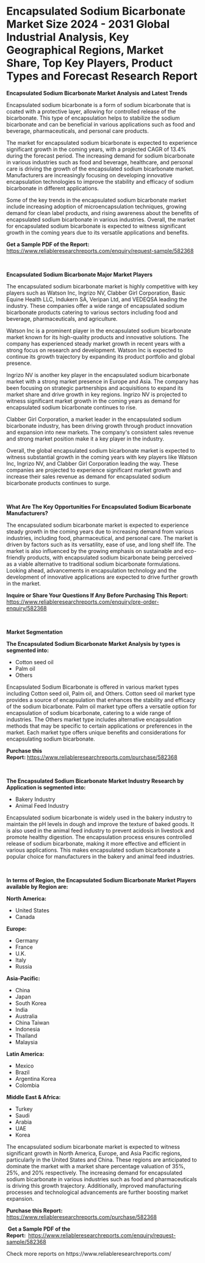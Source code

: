 <p><h1>Encapsulated Sodium Bicarbonate Market Size 2024 - 2031 Global Industrial Analysis, Key Geographical Regions, Market Share, Top Key Players, Product Types and Forecast Research Report</h1></p><p><strong>Encapsulated Sodium Bicarbonate Market Analysis and Latest Trends</strong></p>
<p><p>Encapsulated sodium bicarbonate is a form of sodium bicarbonate that is coated with a protective layer, allowing for controlled release of the bicarbonate. This type of encapsulation helps to stabilize the sodium bicarbonate and can be beneficial in various applications such as food and beverage, pharmaceuticals, and personal care products.</p><p>The market for encapsulated sodium bicarbonate is expected to experience significant growth in the coming years, with a projected CAGR of 13.4% during the forecast period. The increasing demand for sodium bicarbonate in various industries such as food and beverage, healthcare, and personal care is driving the growth of the encapsulated sodium bicarbonate market. Manufacturers are increasingly focusing on developing innovative encapsulation technologies to improve the stability and efficacy of sodium bicarbonate in different applications.</p><p>Some of the key trends in the encapsulated sodium bicarbonate market include increasing adoption of microencapsulation techniques, growing demand for clean label products, and rising awareness about the benefits of encapsulated sodium bicarbonate in various industries. Overall, the market for encapsulated sodium bicarbonate is expected to witness significant growth in the coming years due to its versatile applications and benefits.</p></p>
<p><strong>Get a Sample PDF of the Report:&nbsp;</strong> <a href="https://www.reliableresearchreports.com/enquiry/request-sample/582368">https://www.reliableresearchreports.com/enquiry/request-sample/582368</a></p>
<p>&nbsp;</p>
<p><strong>Encapsulated Sodium Bicarbonate Major Market Players</strong></p>
<p><p>The encapsulated sodium bicarbonate market is highly competitive with key players such as Watson Inc, Ingrizo NV, Clabber Girl Corporation, Basic Equine Health LLC, Indukern SA, Veripan Ltd, and VEDEQSA leading the industry. These companies offer a wide range of encapsulated sodium bicarbonate products catering to various sectors including food and beverage, pharmaceuticals, and agriculture.</p><p>Watson Inc is a prominent player in the encapsulated sodium bicarbonate market known for its high-quality products and innovative solutions. The company has experienced steady market growth in recent years with a strong focus on research and development. Watson Inc is expected to continue its growth trajectory by expanding its product portfolio and global presence.</p><p>Ingrizo NV is another key player in the encapsulated sodium bicarbonate market with a strong market presence in Europe and Asia. The company has been focusing on strategic partnerships and acquisitions to expand its market share and drive growth in key regions. Ingrizo NV is projected to witness significant market growth in the coming years as demand for encapsulated sodium bicarbonate continues to rise.</p><p>Clabber Girl Corporation, a market leader in the encapsulated sodium bicarbonate industry, has been driving growth through product innovation and expansion into new markets. The company's consistent sales revenue and strong market position make it a key player in the industry.</p><p>Overall, the global encapsulated sodium bicarbonate market is expected to witness substantial growth in the coming years with key players like Watson Inc, Ingrizo NV, and Clabber Girl Corporation leading the way. These companies are projected to experience significant market growth and increase their sales revenue as demand for encapsulated sodium bicarbonate products continues to surge.</p></p>
<p>&nbsp;</p>
<p><strong>What Are The Key Opportunities For Encapsulated Sodium Bicarbonate Manufacturers?</strong></p>
<p><p>The encapsulated sodium bicarbonate market is expected to experience steady growth in the coming years due to increasing demand from various industries, including food, pharmaceutical, and personal care. The market is driven by factors such as its versatility, ease of use, and long shelf life. The market is also influenced by the growing emphasis on sustainable and eco-friendly products, with encapsulated sodium bicarbonate being perceived as a viable alternative to traditional sodium bicarbonate formulations. Looking ahead, advancements in encapsulation technology and the development of innovative applications are expected to drive further growth in the market.</p></p>
<p><strong>Inquire or Share Your Questions If Any Before Purchasing This Report:</strong> <a href="https://www.reliableresearchreports.com/enquiry/pre-order-enquiry/582368">https://www.reliableresearchreports.com/enquiry/pre-order-enquiry/582368</a></p>
<p>&nbsp;</p>
<p><strong>Market Segmentation</strong></p>
<p><strong>The Encapsulated Sodium Bicarbonate Market Analysis by types is segmented into:</strong></p>
<p><ul><li>Cotton seed oil</li><li>Palm oil</li><li>Others</li></ul></p>
<p><p>Encapsulated Sodium Bicarbonate is offered in various market types including Cotton seed oil, Palm oil, and Others. Cotton seed oil market type provides a source of encapsulation that enhances the stability and efficacy of the sodium bicarbonate. Palm oil market type offers a versatile option for encapsulation of sodium bicarbonate, catering to a wide range of industries. The Others market type includes alternative encapsulation methods that may be specific to certain applications or preferences in the market. Each market type offers unique benefits and considerations for encapsulating sodium bicarbonate.</p></p>
<p><strong>Purchase this Report:&nbsp;</strong><a href="https://www.reliableresearchreports.com/purchase/582368">https://www.reliableresearchreports.com/purchase/582368</a></p>
<p>&nbsp;</p>
<p><strong>The Encapsulated Sodium Bicarbonate Market Industry Research by Application is segmented into:</strong></p>
<p><ul><li>Bakery Industry</li><li>Animal Feed Industry</li></ul></p>
<p><p>Encapsulated sodium bicarbonate is widely used in the bakery industry to maintain the pH levels in dough and improve the texture of baked goods. It is also used in the animal feed industry to prevent acidosis in livestock and promote healthy digestion. The encapsulation process ensures controlled release of sodium bicarbonate, making it more effective and efficient in various applications. This makes encapsulated sodium bicarbonate a popular choice for manufacturers in the bakery and animal feed industries.</p></p>
<p>&nbsp;</p>
<p><strong>In terms of Region, the Encapsulated Sodium Bicarbonate Market Players available by Region are:</strong></p>
<p>
    <p> <strong> North America: </strong>
        <ul>
            <li>United States</li>
            <li>Canada</li>
        </ul>
        </p> 
    <p> <strong> Europe: </strong>
        <ul>
            <li>Germany</li>
            <li>France</li>
            <li>U.K.</li>
            <li>Italy</li>
            <li>Russia</li>
        </ul>
        </p> 
    <p> <strong> Asia-Pacific: </strong>
        <ul>
            <li>China</li>
            <li>Japan</li>
            <li>South Korea</li>
            <li>India</li>
            <li>Australia</li>
            <li>China Taiwan</li>
            <li>Indonesia</li>
            <li>Thailand</li>
            <li>Malaysia</li>
        </ul>
        </p> 
    <p> <strong> Latin America: </strong>
        <ul>
            <li>Mexico</li>
            <li>Brazil</li>
            <li>Argentina Korea</li>
            <li>Colombia</li>
        </ul>
        </p> 
    <p> <strong> Middle East & Africa: </strong>
        <ul>
            <li>Turkey</li>
            <li>Saudi</li>
            <li>Arabia</li>
            <li>UAE</li>
            <li>Korea</li>
        </ul>
    </p>
    </p>
<p><p>The encapsulated sodium bicarbonate market is expected to witness significant growth in North America, Europe, and Asia Pacific regions, particularly in the United States and China. These regions are anticipated to dominate the market with a market share percentage valuation of 35%, 25%, and 20% respectively. The increasing demand for encapsulated sodium bicarbonate in various industries such as food and pharmaceuticals is driving this growth trajectory. Additionally, improved manufacturing processes and technological advancements are further boosting market expansion.</p></p>
<p><strong>Purchase this Report: </strong><a href="https://www.reliableresearchreports.com/purchase/582368">https://www.reliableresearchreports.com/purchase/582368</a></p>
<p>&nbsp;<strong>Get a Sample PDF of the Report:&nbsp;&nbsp;</strong><a href="https://www.reliableresearchreports.com/enquiry/request-sample/582368">https://www.reliableresearchreports.com/enquiry/request-sample/582368</a></p>
<p><strong></strong></p>
<p>Check more reports on https://www.reliableresearchreports.com/</p>
